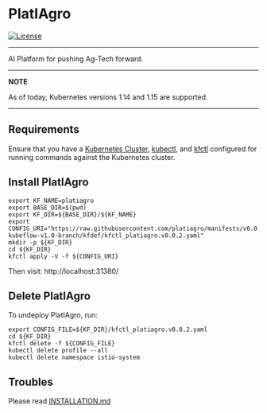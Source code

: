 # PlatIAgro

[![License](https://img.shields.io/badge/License-Apache%202.0-blue.svg)](https://opensource.org/licenses/Apache-2.0)

---

AI Platform for pushing Ag-Tech forward.

---

**NOTE**

As of today, Kubernetes versions 1.14 and 1.15 are supported.

---

## Requirements

Ensure that you have a [Kubernetes Cluster](https://kubernetes.io/docs/setup/), [kubectl](https://kubernetes.io/docs/tasks/tools/install-kubectl/#install-kubectl), and [kfctl](https://www.kubeflow.org/docs/started/getting-started/#installing-command-line-tools) configured for running commands against the Kubernetes cluster.

## Install PlatIAgro

```shell
export KF_NAME=platiagro
export BASE_DIR=$(pwd)
export KF_DIR=${BASE_DIR}/${KF_NAME}
export CONFIG_URI="https://raw.githubusercontent.com/platiagro/manifests/v0.0.2-kubeflow-v1.0-branch/kfdef/kfctl_platiagro.v0.0.2.yaml"
mkdir -p ${KF_DIR}
cd ${KF_DIR}
kfctl apply -V -f ${CONFIG_URI}
```

Then visit: http://localhost:31380/

## Delete PlatIAgro

To undeploy PlatIAgro, run:

```shell
export CONFIG_FILE=${KF_DIR}/kfctl_platiagro.v0.0.2.yaml
cd ${KF_DIR}
kfctl delete -f ${CONFIG_FILE}
kubectl delete profile --all
kubectl delete namespace istio-system
```

## Troubles

Please read [INSTALLATION.md](https://github.com/platiagro/platiagro/blob/master/INSTALLATION.md)
